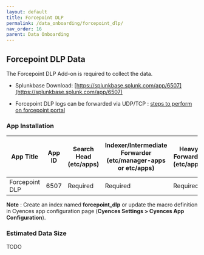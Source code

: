 ```yaml
---
layout: default
title: Forcepoint DLP
permalink: /data_onboarding/forcepoint_dlp/
nav_order: 16
parent: Data Onboarding
---
```


## **Forcepoint DLP Data**

The Forcepoint DLP Add-on is required to collect the data.

* Splunkbase Download: 
[https://splunkbase.splunk.com/app/6507](https://splunkbase.splunk.com/app/6507) 

* Forcepoint DLP logs can be forwarded via UDP/TCP : [steps to perform on forcepoint portal](https://dnif.it/kb/device-integration/forcepoint-dlp/)

### App Installation

| App Title | App ID |  Search Head (etc/apps) | Indexer/Intermediate Forwarder (etc/manager-apps or etc/apps) | Heavy Forwarder (etc/apps) | Server / UF / Deployment Server (etc/deployment-apps) | 
| --------- | ------ | ----------------------- | ------------------------------------------------------------- | -------------------------- | ----------------------------------------------------- |
| Forcepoint DLP | 6507 | Required | Required | Required | - |

**Note** : Create an index named **forcepoint_dlp** or update the macro definition in Cyences app configuration page (**Cyences Settings > Cyences App Configuration**).

### Estimated Data Size

TODO
